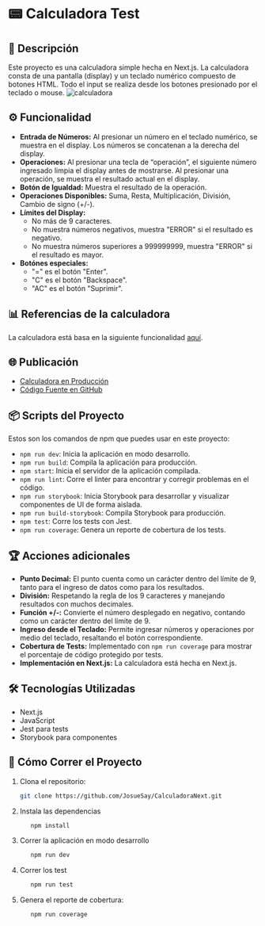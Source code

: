 # 📟 Calculadora Test

## 📝 Descripción

Este proyecto es una calculadora simple hecha en Next.js. La calculadora consta de una pantalla (display) y un teclado numérico compuesto de botones HTML. Todo el input se realiza desde los botones presionado por el teclado o mouse. 
![calculadora](https://github.com/JosueSay/CalculadoraNext/assets/106031855/ac4f1d5f-59c3-43ef-a58c-9f93a4a4097f)

## ⚙️ Funcionalidad

- **Entrada de Números:** Al presionar un número en el teclado numérico, se muestra en el display. Los números se concatenan a la derecha del display.
- **Operaciones:** Al presionar una tecla de “operación”, el siguiente número ingresado limpia el display antes de mostrarse. Al presionar una operación, se muestra el resultado actual en el display.
- **Botón de Igualdad:** Muestra el resultado de la operación.
- **Operaciones Disponibles:** Suma, Resta, Multiplicación, División, Cambio de signo (+/-).
- **Límites del Display:** 
  - No más de 9 caracteres.
  - No muestra números negativos, muestra "ERROR" si el resultado es negativo.
  - No muestra números superiores a 999999999, muestra "ERROR" si el resultado es mayor.
- **Botónes especiales:** 
  - "=" es el botón "Enter".
  - "C" es el botón "Backspace".
  - "AC" es el botón "Suprimir".

## 📊 Referencias de la calculadora

La calculadora está basa en la siguiente funcionalidad [aquí](https://codepen.io/trobes/pen/EerrNd).

## 🌐 Publicación

- [Calculadora en Producción](https://dominio.com/calculadora)
- [Código Fuente en GitHub](https://github.com/JosueSay/CalculadoraNext)

## 📦 Scripts del Proyecto

Estos son los comandos de npm que puedes usar en este proyecto:

- `npm run dev`: Inicia la aplicación en modo desarrollo.
- `npm run build`: Compila la aplicación para producción.
- `npm start`: Inicia el servidor de la aplicación compilada.
- `npm run lint`: Corre el linter para encontrar y corregir problemas en el código.
- `npm run storybook`: Inicia Storybook para desarrollar y visualizar componentes de UI de forma aislada.
- `npm run build-storybook`: Compila Storybook para producción.
- `npm test`: Corre los tests con Jest.
- `npm run coverage`: Genera un reporte de cobertura de los tests.

## 🏆 Acciones adicionales

- **Punto Decimal:** El punto cuenta como un carácter dentro del límite de 9, tanto para el ingreso de datos como para los resultados.
- **División:** Respetando la regla de los 9 caracteres y manejando resultados con muchos decimales.
- **Función +/-:** Convierte el número desplegado en negativo, contando como un carácter dentro del límite de 9.
- **Ingreso desde el Teclado:** Permite ingresar números y operaciones por medio del teclado, resaltando el botón correspondiente.
- **Cobertura de Tests:** Implementado con `npm run coverage` para mostrar el porcentaje de código protegido por tests.
- **Implementación en Next.js:** La calculadora está hecha en Next.js.

## 🛠️ Tecnologías Utilizadas

- Next.js
- JavaScript
- Jest para tests
- Storybook para componentes

## 🚀 Cómo Correr el Proyecto

1. Clona el repositorio:
   ```bash
   git clone https://github.com/JosueSay/CalculadoraNext.git
   ```

2. Instala las dependencias
    ```bash
       npm install
    ```

3. Correr la aplicación en modo desarrollo
    ```bash
       npm run dev
    ```

4. Correr los test
    ```bash
       npm run test
    ```

5. Genera el reporte de cobertura:
    ```bash
       npm run coverage
    ```

